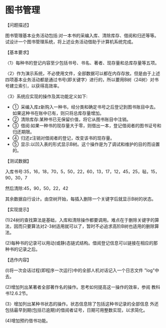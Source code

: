 # 图书管理  
【问题描述】  

图书管理基本业务活动包括:对一本书的采编入库、清除库存、借阅和归还等等。试设计一个图书管理系统，将上述业务活动借助于计算机系统完成。 


【基本要求】  

〈1〉每种书的登记内容至少包括书号、书名、著者、现存量和总库存量等五项。  

〈2〉作为演示系统，不必使用文件，全部数据可以都在内存存放。但是由于上述四项基本业务活动都是通过书号(即关键字〉进行的，所以要用B树〈24树〉对书号建立索引，以获得高效率。  

〈3〉系统应实现的操作及其功能定义如下:  

- ① 采编入库z新购入一种书，经分类和确定书号之后登记到图书账目中去。如果这种书在账中已有，则只将总库存量增加。  
- ② 清除库存:某种书已无保留价值，将它从图书账目中注销。  
- ③ 借阅:如果一种书的现存量大于零，则借出一本，登记借阅者的图书证号和归还期限。  
- ④ 归还z注销对借阅者的登记，改变该书的现存量。  
- ⑤ 显示:以凹入表的形式显示B树。这个操作是为了调试和维护的目的而设置的。 

【测试数据】  

入库书号:35，16，18，70，5，50，22，60，13，17，12，45，25，毡，15，90，30，7

然后清除:45，90，50，22，42  

其余数据自行设计。由空树开始，每插入删除一个关键字后就显示B树的状态。 

【实现提示】  

(1)24树的查找算法是基础，入库和清除操作都要调用。难点在于删除关键字的算法，因而只要算法对2-3树适用就可以了，暂时不必追求高阶B树也适用的删除算法。 

 (2)每种书的记录可以用动(或静)态链式结构。借阅登记信息可以链接在相应的那种书的记录之后。  
 
【选作内容】   

(l)将一次会话过程(即程序一次运行)中的全部人机对话记入一个日志文件 "log"中去。   

(2)增加列出某著者全部著作名的操作。思考如何提高这一操作的效率，参阅 教科书12.6.2节。   

(3〉增加列出某种书状态的操作。状态信息除了包括这种书记录的全部信息 外还包括最早到期(包括已逾期)的借阅者证号，日期可用整数实现，以求简化。  

(4)增加预约借书功能。    
